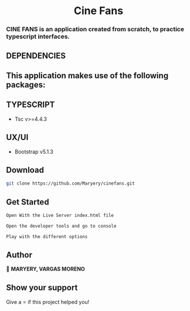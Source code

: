 <h1 align="center"> Cine Fans </h1>

### CINE FANS is an application created from scratch, to practice typescript interfaces.


## DEPENDENCIES

## This application makes use of the following packages:

## TYPESCRIPT

- Tsc v>=4.4.3

## UX/UI

- Bootstrap v5.1.3

## Download

```sh
git clone https://github.com/Maryery/cinefans.git
```
## Get Started

```sh
Open With the Live Server index.html file
```

```sh
Open the developer tools and go to console
```

```sh
Play with the different options
```





## Author

👤 **MARYERY, VARGAS MORENO**

## Show your support

Give a ⭐️ if this project helped you!
